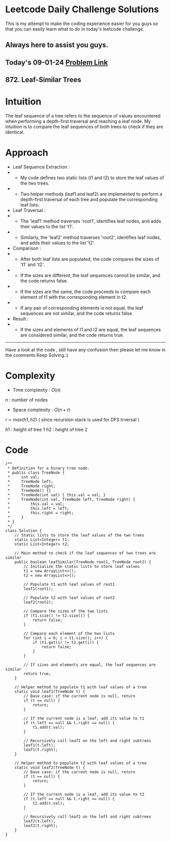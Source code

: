 # Leetcode Daily Challenge Solutions

This is my attempt to make the coding experience easier for you guys so that you can easily learn what to do in today's leetcode challenge.


## Always here to assist you guys.

## Today's 09-01-24 [Problem Link](https://leetcode.com/problems/leaf-similar-trees/description/?submissionId=1141098031)
## 872. Leaf-Similar Trees


# Intuition
<!-- Describe your first thoughts on how to solve this problem. -->
The leaf sequence of a tree refers to the sequence of values encountered when performing a depth-first traversal and reaching a leaf node. My intuition is to compare the leaf sequences of both trees to check if they are identical.

# Approach
<!-- Describe your approach to solving the problem. -->
- Leaf Sequence Extraction :
- - My code defines two static lists (t1 and t2) to store the leaf values of the two trees.
- - Two helper methods (leaf1 and leaf2) are implemented to perform a depth-first traversal of each tree and populate the corresponding leaf lists.
- Leaf Traversal :
- - The 'leaf1' method traverses 'root1', identifies leaf nodes, and adds their values to the list 't1'.
- - Similarly, the 'leaf2' method traverses 'root2', identifies leaf nodes, and adds their values to the list 't2'.
- Comparison :
- - After both leaf lists are populated, the code compares the sizes of 't1' and 't2'.
- - If the sizes are different, the leaf sequences cannot be similar, and the code returns false.
- - If the sizes are the same, the code proceeds to compare each element of t1 with the corresponding element in t2.
- - If any pair of corresponding elements is not equal, the leaf sequences are not similar, and the code returns false.
- Result :
- - If the sizes and elements of t1 and t2 are equal, the leaf sequences are considered similar, and the code returns true.
---
Have a look at the code , still have any confusion then please let me know in the comments
Keep Solving.:)


# Complexity
- Time complexity : $O(n)$
<!-- Add your time complexity here, e.g. $$O(n)$$ -->
$n$ : number of nodes

- Space complexity : $O(n + r)$

$r = max(h1, h2)$ ( since recursion stack is used for DFS trversal )
<!-- Add your space complexity here, e.g. $$O(n)$$ -->
$h1$ : height of tree 1 
$h2$ : height of tree 2 

# Code
```
/**
 * Definition for a binary tree node.
 * public class TreeNode {
 *     int val;
 *     TreeNode left;
 *     TreeNode right;
 *     TreeNode() {}
 *     TreeNode(int val) { this.val = val; }
 *     TreeNode(int val, TreeNode left, TreeNode right) {
 *         this.val = val;
 *         this.left = left;
 *         this.right = right;
 *     }
 * }
 */
class Solution {
    // Static lists to store the leaf values of the two trees
    static List<Integer> t1;
    static List<Integer> t2;

    // Main method to check if the leaf sequences of two trees are similar
    public boolean leafSimilar(TreeNode root1, TreeNode root2) {
        // Initialize the static lists to store leaf values
        t1 = new ArrayList<>();
        t2 = new ArrayList<>();

        // Populate t1 with leaf values of root1
        leaf1(root1);

        // Populate t2 with leaf values of root2
        leaf2(root2);

        // Compare the sizes of the two lists
        if (t1.size() != t2.size()) {
            return false;
        }

        // Compare each element of the two lists
        for (int i = 0; i < t1.size(); i++) {
            if (t1.get(i) != t2.get(i)) {
                return false;
            }
        }

        // If sizes and elements are equal, the leaf sequences are similar
        return true;
    }

    // Helper method to populate t1 with leaf values of a tree
    static void leaf1(TreeNode t) {
        // Base case: if the current node is null, return
        if (t == null) {
            return;
        }

        // If the current node is a leaf, add its value to t1
        if (t.left == null && t.right == null) {
            t1.add(t.val);
        }

        // Recursively call leaf1 on the left and right subtrees
        leaf1(t.left);
        leaf1(t.right);
    }

    // Helper method to populate t2 with leaf values of a tree
    static void leaf2(TreeNode t) {
        // Base case: if the current node is null, return
        if (t == null) {
            return;
        }

        // If the current node is a leaf, add its value to t2
        if (t.left == null && t.right == null) {
            t2.add(t.val);
        }

        // Recursively call leaf2 on the left and right subtrees
        leaf2(t.left);
        leaf2(t.right);
    }
}

```
